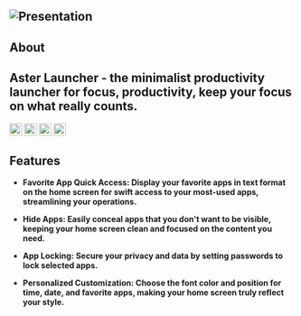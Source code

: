 ![Presentation](https://github.com/neophtex/AsterLauncher/assets/94605343/09d35861-244b-470f-8759-1b966bd161f6)
------------
**About**
------------
**Aster Launcher - the minimalist productivity launcher for focus, productivity, keep your focus on what really counts.**
------------
[<img src="https://img.shields.io/github/v/release/neophtex/AsterLauncher.svg?logo=github&label=GitHub"
      alt="GitHub Releases"
      height="22"/>](https://github.com/neophtex/AsterLauncher/releases)
[<img src="https://img.shields.io/f-droid/v/com.series.aster.launcher?logo=f-droid&label=F-Droid"
      alt="F-Droid Releases"
      height="22"/>](https://f-droid.org/en/packages/com.series.aster.launcher/)
[<img src="https://img.shields.io/endpoint?color=blue&logo=google-play&logoColor=gery&url=https%3A%2F%2Fplay.cuzi.workers.dev%2Fplay%3Fi%3Dcom.series.aster.launcher%26l%3DAndroid%26m%3D%24version"
      alt="Playstore"
      height="22"/>](https://play.google.com/store/apps/details?id=com.series.aster.launcher)
[<img src="https://img.shields.io/badge/License-GPLv3-blue.svg"
      alt="Licenses"
      height="22"/>](https://www.gnu.org/licenses/gpl-3.0)
      
**Features**
------------
- **Favorite App Quick Access: Display your favorite apps in text format on the home screen for swift access to your most-used apps, streamlining your operations.**

- **Hide Apps: Easily conceal apps that you don't want to be visible, keeping your home screen clean and focused on the content you need.**

- **App Locking: Secure your privacy and data by setting passwords to lock selected apps.**

- **Personalized Customization: Choose the font color and position for time, date, and favorite apps, making your home screen truly reflect your style.**
